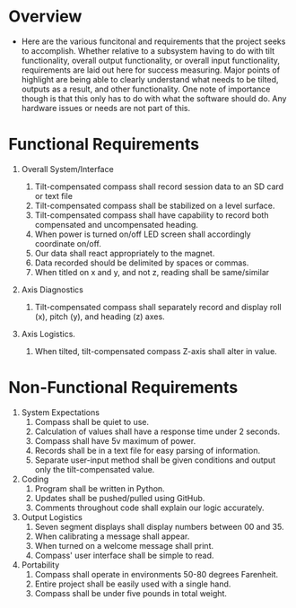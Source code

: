# Overview
- Here are the various funcitonal and requirements that the project seeks to accomplish. Whether relative to a subsystem having to do with tilt functionality, overall output functionality, or overall input functionality, requirements are laid out here for success measuring. Major points of highlight are being able to clearly understand what needs to be tilted, outputs as a result, and other functionality. One note of importance though is that this only has to do with what the software should do. Any hardware issues or needs are not part of this.
# Functional Requirements
1. Overall System/Interface
	1. Tilt-compensated compass shall record session data to an SD card or text file
	2. Tilt-compensated compass shall be stabilized on a level surface.
	3. Tilt-compensated compass shall have capability to record both compensated and uncompensated heading.
	4. When power is turned on/off LED screen shall accordingly coordinate on/off.
	5. Our data shall react appropriately to the magnet.
	6. Data recorded should be delimited by spaces or commas.
	7. When titled on x and y, and not z, reading shall be same/similar

2. Axis Diagnostics
	1. Tilt-compensated compass shall separately record and display roll (x), pitch (y), and heading (z) axes.
3. Axis Logistics.
	1. When tilted, tilt-compensated compass Z-axis shall alter in value.
 
# Non-Functional Requirements
1. System Expectations
	1. Compass shall be quiet to use.
	2. Calculation of values shall have a response time under 2 seconds.
	3. Compass shall have 5v maximum of power.
	4. Records shall be in a text file for easy parsing of information.
	5. Separate user-input method shall be given conditions and output only the tilt-compensated value.
2. Coding
	1. Program shall be written in Python.
	2. Updates shall be pushed/pulled using GitHub.
	3. Comments throughout code shall explain our logic accurately.
2. Output Logistics
	1. Seven segment displays shall display numbers between 00 and 35.
	2. When calibrating a message shall appear.
	3. When turned on a welcome message shall print.
	4. Compass' user interface shall be simple to read.
3. Portability
	1. Compass shall operate in environments 50-80 degrees Farenheit.
	2. Entire project shall be easily used with a single hand.
	3. Compass shall be under five pounds in total weight.
